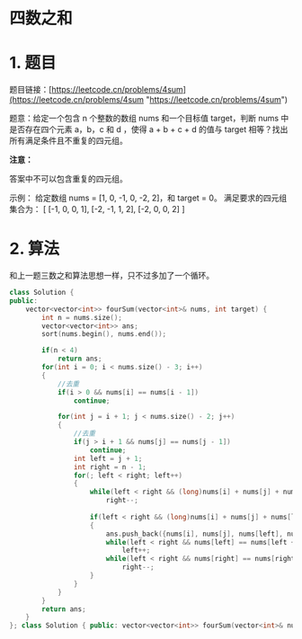 # 四数之和

# 1. 题目

题目链接：[https://leetcode.cn/problems/4sum](https://leetcode.cn/problems/4sum "https://leetcode.cn/problems/4sum")

题意：给定一个包含 n 个整数的数组 nums 和一个目标值 target，判断 nums 中是否存在四个元素 a，b，c 和 d ，使得 a + b + c + d 的值与 target 相等？找出所有满足条件且不重复的四元组。

**注意：**

答案中不可以包含重复的四元组。

示例： 给定数组 nums = \[1, 0, -1, 0, -2, 2]，和 target = 0。 满足要求的四元组集合为： \[ \[-1, 0, 0, 1], \[-2, -1, 1, 2], \[-2, 0, 0, 2] ]

# 2. 算法

和上一题三数之和算法思想一样，只不过多加了一个循环。

```c++
class Solution {
public:
    vector<vector<int>> fourSum(vector<int>& nums, int target) {
        int n = nums.size();
        vector<vector<int>> ans;
        sort(nums.begin(), nums.end());

        if(n < 4)
            return ans;
        for(int i = 0; i < nums.size() - 3; i++)
        {
            //去重
            if(i > 0 && nums[i] == nums[i - 1])
                continue;

            for(int j = i + 1; j < nums.size() - 2; j++)
            {
                //去重
                if(j > i + 1 && nums[j] == nums[j - 1])
                    continue;
                int left = j + 1;
                int right = n - 1;
                for(; left < right; left++)
                {
                    while(left < right && (long)nums[i] + nums[j] + nums[left] + nums[right] > target)
                        right--;
                        
                    if(left < right && (long)nums[i] + nums[j] + nums[left] + nums[right] == target)
                    {
                        ans.push_back({nums[i], nums[j], nums[left], nums[right]});
                        while(left < right && nums[left] == nums[left + 1])
                            left++;
                        while(left < right && nums[right] == nums[right - 1])
                            right--;
                    }
                }
            }
        }
        return ans;
    }
}; class Solution { public: vector<vector<int>> fourSum(vector<int>& nums, int target) { int n = nums.size(); vector<vector<int>> ans; sort(nums.begin(), nums.end()); if(n < 4) return ans; for(int i = 0; i < nums.size() - 3; i++) { //去重 if(i > 0 && nums[i] == nums[i - 1]) continue; for(int j = i + 1; j < nums.size() - 2; j++) { //去重 if(j > i + 1 && nums[j] == nums[j - 1]) continue; int left = j + 1; int right = n - 1; for(; left < right; left++) { while(left < right && (long)nums[i] + nums[j] + nums[left] + nums[right] > target) right--; if(left < right && (long)nums[i] + nums[j] + nums[left] + nums[right] == target) { ans.push_back({nums[i], nums[j], nums[left], nums[right]}); while(left < right && nums[left] == nums[left + 1]) left++; while(left < right && nums[right] == nums[right - 1]) right--; } } } } return ans; } };
```
